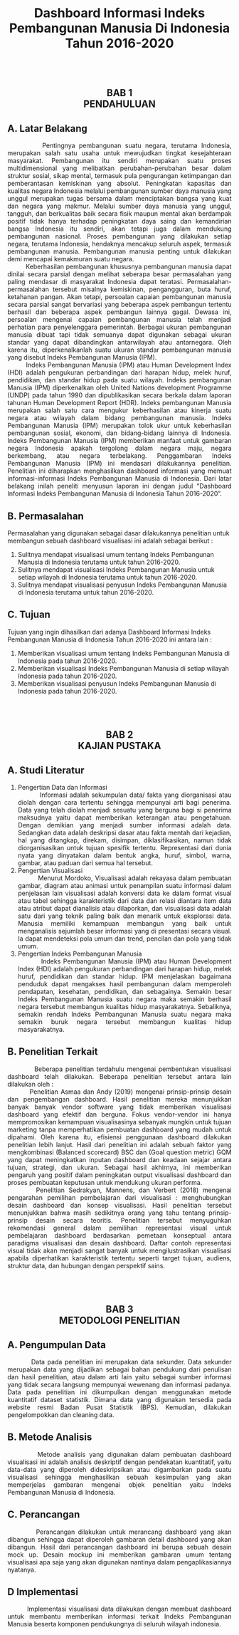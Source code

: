 <h1 align='center'> Dashboard Informasi Indeks Pembangunan Manusia Di Indonesia Tahun 2016-2020</h1>

<br></br>

<h2 align='center'>BAB 1 <br/> PENDAHULUAN</h2>

## A. Latar Belakang
<p align='justify'>&nbsp; &nbsp; &nbsp; &nbsp; &nbsp;Pentingnya pembangunan suatu negara, terutama Indonesia, merupakan salah satu usaha untuk mewujudkan tingkat kesejahteraan masyarakat. Pembangunan itu sendiri merupakan suatu proses multidimensional yang melibatkan perubahan-perubahan besar dalam struktur sosial, sikap mental, termasuk pula pengurangan ketimpangan dan pemberantasan kemiskinan yang absolut. Peningkatan kapasitas dan kualitas negara Indonesia melalui pembangunan sumber daya manusia yang unggul merupakan tugas bersama dalam menciptakan bangsa yang kuat dan negara yang makmur. Melalui sumber daya manusia yang unggul, tangguh, dan berkualitas baik secara fisik maupun mental akan berdampak positif tidak hanya terhadap peningkatan daya saing dan kemandirian bangsa Indonesia itu sendiri, akan tetapi juga dalam mendukung pembangunan nasional. Proses pembangunan yang dilakukan setiap negara, terutama Indonesia, hendaknya mencakup seluruh aspek, termasuk pembangunan manusia. Pembangunan manusia penting untuk dilakukan demi mencapai kemakmuran suatu negara.
<br/>&nbsp; &nbsp; &nbsp; &nbsp; &nbsp;Keberhasilan pembangunan khususnya pembangunan manusia dapat dinilai secara parsial dengan melihat seberapa besar permasalahan yang paling mendasar di masyarakat Indonesia dapat teratasi. Permasalahan-permasalahan tersebut misalnya kemiskinan, pengangguran, buta huruf, ketahanan pangan. Akan tetapi, persoalan capaian pembangunan manusia secara parsial sangat bervariasi yang beberapa aspek pembangun tertentu berhasil dan beberapa aspek pembangun lainnya gagal. Dewasa ini, persoalan mengenai capaian pembangunan manusia telah menjadi perhatian para penyelenggara pemerintah. Berbagai ukuran pembangunan manusia dibuat tapi tidak semuanya dapat digunakan sebagai ukuran standar yang dapat dibandingkan antarwilayah atau antarnegara. Oleh karena itu, diperkenalkanlah suatu ukuran standar pembangunan manusia yang disebut Indeks Pembangunan Manusia (IPM).
<br/>&nbsp; &nbsp; &nbsp; &nbsp; &nbsp;Indeks Pembangunan Manusia (IPM) atau Human Development Index (HDI) adalah pengukuran perbandingan dari harapan hidup, melek huruf, pendidikan, dan standar hidup pada suatu wilayah. Indeks pembangunan Manusia (IPM) diperkenalkan oleh United Nations development Programme (UNDP) pada tahun 1990 dan dipublikasikan secara berkala dalam laporan tahunan Human Development Report (HDR). Indeks pembangunan Manusia merupakan salah satu cara mengukur keberhasilan atau kinerja suatu negara atau wilayah dalam bidang pembangunan manusia. Indeks Pembangunan Manusia (IPM) merupakan tolok ukur untuk keberhasilan pembangunan sosial, ekonomi, dan bidang-bidang lainnya di Indonesia. Indeks Pembangunan Manusia (IPM) memberikan manfaat untuk gambaran negara Indonesia apakah tergolong dalam negara maju, negara berkembang, atau negara terbelakang. Penggambaran Indeks Pembangunan Manusia (IPM) ini mendasari dilakukannya penelitian. Penelitian ini diharapkan menghasilkan dashboard informasi yang memuat informasi-informasi Indeks Pembangunan Manusia di Indonesia. Dari latar belakang inilah peneliti menyusun laporan ini dengan judul “Dashboard Informasi Indeks Pembangunan Manusia di Indonesia Tahun 2016-2020”.</p>

## B. Permasalahan
Permasalahan yang digunakan sebagai dasar dilakukannya penelitian untuk membangun sebuah dashboard visualisasi ini adalah sebagai berikut :
<ol>
  <li>Sulitnya mendapat visualisasi umum tentang Indeks Pembangunan Manusia di Indonesia terutama untuk tahun 2016-2020.</li>
  <li>Sulitnya mendapat visualisasi Indeks Pembangunan Manusia untuk setiap wilayah di Indonesia terutama untuk tahun 2016-2020.</li>
  <li>Sulitnya mendapat visualisasi penyusun Indeks Pembangunan Manusia di Indonesia terutama untuk tahun 2016-2020.</li>
</ol>

## C. Tujuan
Tujuan yang ingin dihasilkan dari adanya Dashboard Informasi Indeks Pembangunan Manusia di Indonesia Tahun 2016-2020 ini antara lain :
<ol>
  <li>Memberikan visualisasi umum tentang Indeks Pembangunan Manusia di Indonesia pada tahun 2016-2020.</li>
  <li>Memberikan visualisasi Indeks Pembangunan Manusia di setiap wilayah Indonesia pada tahun 2016-2020.</li>
  <li>Memberikan visualisasi penyusun Indeks Pembangunan Manusia di Indonesia pada tahun 2016-2020.</li>
</ol>

<br></br>

<h2 align='center'>BAB 2 <br/> KAJIAN PUSTAKA</h2>

## A. Studi Literatur
<ol align='justify'>
  <li>Pengertian Data dan Informasi <br/>
&nbsp; &nbsp; &nbsp; &nbsp; &nbsp;Informasi adalah sekumpulan data/ fakta yang diorganisasi atau diolah dengan cara tertentu sehingga mempunyai arti bagi penerima. Data yang telah diolah menjadi sesuatu yang berguna bagi si penerima maksudnya yaitu dapat memberikan keterangan atau pengetahuan. Dengan demikian yang menjadi sumber informasi adalah data. Sedangkan data adalah deskripsi dasar atau fakta mentah dari kejadian, hal yang ditangkap, direkam, disimpan, diklasifikasikan, namun tidak diorganisasikan untuk tujuan spesifik tertentu. Representasi dari dunia nyata yang dinyatakan dalam bentuk angka, huruf, simbol, warna, gambar, atau paduan dari semua hal tersebut.</li>
  <li>Pengertian Visualisasi <br/>
&nbsp; &nbsp; &nbsp; &nbsp; &nbsp;Menurut Mordoko, Visualisasi adalah rekayasa dalam pembuatan gambar, diagram atau animasi untuk penampilan suatu informasi dalam penjelasan lain visualisasi adalah konversi data ke dalam format visual atau tabel sehingga karakteristik dari data dan relasi diantara item data atau atribut dapat dianalisis atau dilaporkan, dan visualisasi data adalah satu dari yang teknik paling baik dan menarik untuk eksplorasi data. Manusia memiliki kemampuan membangun yang baik untuk menganalisis sejumlah besar informasi yang di presentasi secara visual. Ia dapat mendeteksi pola umum dan trend, pencilan dan pola yang tidak umum.</li>
  <li>Pengertian Indeks Pembangunan Manusia <br/>
&nbsp; &nbsp; &nbsp; &nbsp; &nbsp;Indeks Pembangunan Manusia (IPM) atau Human Development Index (HDI) adalah pengukuran perbandingan dari harapan hidup, melek huruf, pendidikan dan standar hidup. IPM menjelaskan bagaimana penduduk dapat mengakses hasil pembangunan dalam memperoleh pendapatan, kesehatan, pendidikan, dan sebagainya. Semakin besar Indeks Pembangunan Manusia suatu negara maka semakin berhasil negara tersebut membangun kualitas hidup masyarakatnya. Sebaliknya, semakin rendah Indeks Pembangunan Manusia suatu negara maka semakin buruk negara tersebut membangun kualitas hidup masyarakatnya. </li>
</ol>

## B. Penelitian Terkait
<p align='justify'>
&nbsp; &nbsp; &nbsp; &nbsp; &nbsp; Beberapa penelitian terdahulu mengenai pembentukan visualisasi dashboard telah dilakukan. Beberapa penelitian tersebut antara lain dilakukan oleh : <br/>
&nbsp; &nbsp; &nbsp; &nbsp; &nbsp;Penelitian Asmaa dan Andy (2019) mengenai prinsip-prinsip desain dan pengembangan dashboard. Hasil penelitian mereka menunjukkan banyak banyak vendor software yang tidak memberikan visualisasi dashboard yang efektif dan berguna. Fokus vendor-vendor ini hanya mempromosikan kemampuan visualisasinya sebanyak mungkin untuk tujuan marketing tanpa memperhatikan pembuatan dashboard yang mudah untuk dipahami. Oleh karena itu, efisiensi penggunaan dashboard dilakukan penelitian lebih lanjut. Hasil dari penelitian ini adalah sebuah faktor yang mengkombinasi (Balanced scorecard) BSC dan (Goal question metric) GQM yang dapat meningkatkan inputan dashboard dan keadaan sejajar antara tujuan, strategi, dan ukuran. Sebagai hasil akhirnya, ini memberikan pengaruh yang positif dalam peningkatan output visualisasi dashboard dan proses pembuatan keputusan untuk mendukung ukuran performa. <br/>
&nbsp;&nbsp;&nbsp; &nbsp; &nbsp;Penelitian Sedrakyan, Mannens, dan Verbert (2018) mengenai pengarahan pemilihan pembelajaran dari visualisasi : menghubungkan desain dashboard dan konsep visualisasi. Hasil penelitian tersebut menunjukkan bahwa masih sedikitnya orang yang tahu tentang prinsip-prinsip desain secara teoritis. Penelitian tersebut menyuguhkan rekomendasi general dalam pemilihan representasi visual untuk pembelajaran dashboard berdasarkan pemetaan konseptual antara paradigma visualisasi dan desain dashboard. Daftar contoh representasi visual tidak akan menjadi sangat banyak untuk mengilustrasikan visualisasi apabila diperhatikan karakteristik tertentu seperti target tujuan, audiens, struktur data, dan hubungan dengan perspektif sains.
</p>

<br></br>

<h2 align='center'>BAB 3 <br/> METODOLOGI PENELITIAN</h2>

## A. Pengumpulan Data
<p align='justify'>&nbsp; &nbsp; &nbsp; &nbsp; &nbsp;Data pada penelitian ini merupakan data sekunder. Data sekunder merupakan data yang dijadikan sebagai bahan pendukung dari penulisan dan hasil penelitian, atau dalam arti lain yaitu sebagai sumber informasi yang tidak secara langsung mempunyai wewenang dan informasi padanya. Data pada penelitian ini dikumpulkan dengan menggunakan metode kuantitatif  dataset statistik. Dimana data yang digunakan tersedia pada website resmi Badan Pusat Statistik (BPS). Kemudian, dilakukan pengelompokkan dan cleaning data.</p>

## B. Metode Analisis
<p align='justify'>&nbsp; &nbsp; &nbsp; &nbsp;&nbsp;Metode analisis yang digunakan dalam pembuatan dashboard visualisasi ini adalah analisis deskriptif dengan pendekatan kuantitatif, yaitu data-data yang diperoleh dideskripsikan atau digambarkan pada suatu visualisasi sehingga menghasilkan sebuah kesimpulan yang akan memperjelas gambaran mengenai objek penelitian yaitu Indeks Pembangunan Manusia di Indonesia.</p>

## C. Perancangan
<p align='justify'>&nbsp; &nbsp; &nbsp; &nbsp; &nbsp;Perancangan dilakukan untuk merancang dashboard yang akan dibangun sehingga dapat diperoleh gambaran detail dashboard yang akan dibangun. Hasil dari perancangan dashboard ini berupa sebuah desain mock up. Desain mockup ini memberikan gambaran umum tentang visualisasi apa saja yang akan digunakan nantinya dalam pengaplikasiannya nyatanya.</p>

## D Implementasi
<p align='justify'>&nbsp; &nbsp; &nbsp; &nbsp; &nbsp;Implementasi visualisasi data dilakukan dengan membuat dashboard untuk membantu memberikan informasi terkait Indeks Pembangunan Manusia beserta komponen pendukungnya di seluruh wilayah indonesia.</p>
